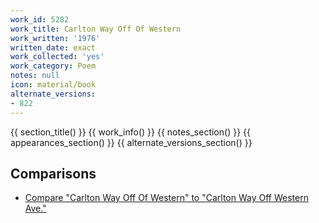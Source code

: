```yaml
---
work_id: 5282
work_title: Carlton Way Off Of Western
work_written: '1976'
written_date: exact
work_collected: 'yes'
work_category: Poem
notes: null
icon: material/book
alternate_versions:
- 822
---
```


{{ section_title() }}
{{ work_info() }}
{{ notes_section() }}
{{ appearances_section() }}
{{ alternate_versions_section() }}
## Comparisons
- [Compare "Carlton Way Off Of Western" to "Carlton Way Off Western Ave."](https://bukowski.net/comparisons/carlton_way_off_of_western.php)